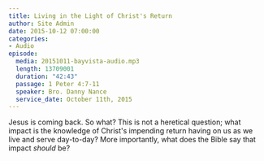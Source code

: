 ```yaml
---
title: Living in the Light of Christ's Return
author: Site Admin
date: 2015-10-12 07:00:00
categories:
- Audio
episode:
  media: 20151011-bayvista-audio.mp3
  length: 13709001
  duration: "42:43"
  passage: 1 Peter 4:7-11
  speaker: Bro. Danny Nance
  service_date: October 11th, 2015
---
```

Jesus is coming back. So what? This is not a heretical question; what impact is the knowledge of Christ's impending return having on us as we live and serve day-to-day? More importantly, what does the Bible say that impact _should_ be?